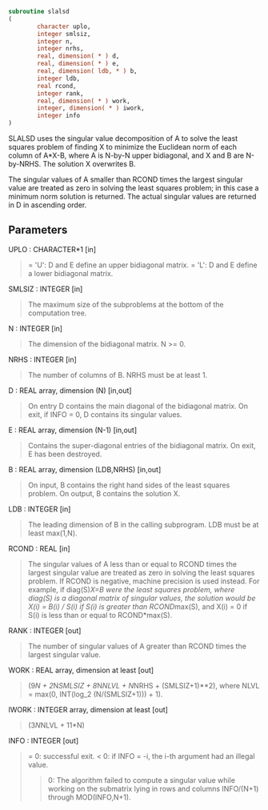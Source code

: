 ```fortran
subroutine slalsd
(
        character uplo,
        integer smlsiz,
        integer n,
        integer nrhs,
        real, dimension( * ) d,
        real, dimension( * ) e,
        real, dimension( ldb, * ) b,
        integer ldb,
        real rcond,
        integer rank,
        real, dimension( * ) work,
        integer, dimension( * ) iwork,
        integer info
)
```

SLALSD uses the singular value decomposition of A to solve the least
squares problem of finding X to minimize the Euclidean norm of each
column of A*X-B, where A is N-by-N upper bidiagonal, and X and B
are N-by-NRHS. The solution X overwrites B.

The singular values of A smaller than RCOND times the largest
singular value are treated as zero in solving the least squares
problem; in this case a minimum norm solution is returned.
The actual singular values are returned in D in ascending order.

## Parameters
UPLO : CHARACTER*1 [in]
> = 'U': D and E define an upper bidiagonal matrix.
> = 'L': D and E define a  lower bidiagonal matrix.

SMLSIZ : INTEGER [in]
> The maximum size of the subproblems at the bottom of the
> computation tree.

N : INTEGER [in]
> The dimension of the  bidiagonal matrix.  N >= 0.

NRHS : INTEGER [in]
> The number of columns of B. NRHS must be at least 1.

D : REAL array, dimension (N) [in,out]
> On entry D contains the main diagonal of the bidiagonal
> matrix. On exit, if INFO = 0, D contains its singular values.

E : REAL array, dimension (N-1) [in,out]
> Contains the super-diagonal entries of the bidiagonal matrix.
> On exit, E has been destroyed.

B : REAL array, dimension (LDB,NRHS) [in,out]
> On input, B contains the right hand sides of the least
> squares problem. On output, B contains the solution X.

LDB : INTEGER [in]
> The leading dimension of B in the calling subprogram.
> LDB must be at least max(1,N).

RCOND : REAL [in]
> The singular values of A less than or equal to RCOND times
> the largest singular value are treated as zero in solving
> the least squares problem. If RCOND is negative,
> machine precision is used instead.
> For example, if diag(S)*X=B were the least squares problem,
> where diag(S) is a diagonal matrix of singular values, the
> solution would be X(i) = B(i) / S(i) if S(i) is greater than
> RCOND*max(S), and X(i) = 0 if S(i) is less than or equal to
> RCOND*max(S).

RANK : INTEGER [out]
> The number of singular values of A greater than RCOND times
> the largest singular value.

WORK : REAL array, dimension at least [out]
> (9*N + 2*N*SMLSIZ + 8*N*NLVL + N*NRHS + (SMLSIZ+1)**2),
> where NLVL = max(0, INT(log_2 (N/(SMLSIZ+1))) + 1).

IWORK : INTEGER array, dimension at least [out]
> (3*N*NLVL + 11*N)

INFO : INTEGER [out]
> = 0:  successful exit.
> < 0:  if INFO = -i, the i-th argument had an illegal value.
> > 0:  The algorithm failed to compute a singular value while
> working on the submatrix lying in rows and columns
> INFO/(N+1) through MOD(INFO,N+1).
